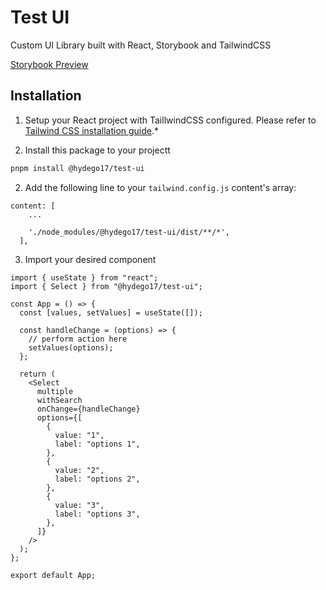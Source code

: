 # Test UI

Custom UI Library built with React, Storybook and TailwindCSS

[Storybook Preview](https://main--65ca6b83f6fd47bf53cbe1f4.chromatic.com)

## Installation

1. Setup your React project with TaillwindCSS configured. Please refer to [Tailwind CSS installation guide](https://tailwindcss.com/docs/installation/framework-guides).\*

2. Install this package to your projectt

```sh
pnpm install @hydego17/test-ui
```

2. Add the following line to your `tailwind.config.js` content's array:

```
content: [
    ...

    './node_modules/@hydego17/test-ui/dist/**/*',
  ],
```

3. Import your desired component

```tsx
import { useState } from "react";
import { Select } from "@hydego17/test-ui";

const App = () => {
  const [values, setValues] = useState([]);

  const handleChange = (options) => {
    // perform action here
    setValues(options);
  };

  return (
    <Select
      multiple
      withSearch
      onChange={handleChange}
      options={[
        {
          value: "1",
          label: "options 1",
        },
        {
          value: "2",
          label: "options 2",
        },
        {
          value: "3",
          label: "options 3",
        },
      ]}
    />
  );
};

export default App;
```
